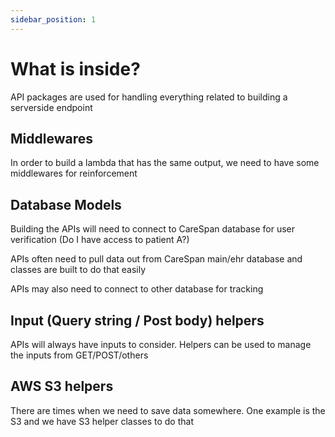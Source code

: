 ```yaml
---
sidebar_position: 1
---
```


# What is inside?

API packages are used for handling everything related to building a serverside endpoint

## Middlewares

In order to build a lambda that has the same output, we need to have some middlewares for reinforcement

## Database Models

Building the APIs will need to connect to CareSpan database for user verification (Do I have access to patient A?)

APIs often need to pull data out from CareSpan main/ehr database and classes are built to do that easily

APIs may also need to connect to other database for tracking

## Input (Query string / Post body) helpers

APIs will always have inputs to consider. Helpers can be used to manage the inputs from GET/POST/others

## AWS S3 helpers

There are times when we need to save data somewhere. One example is the S3 and we have S3 helper classes to do that

